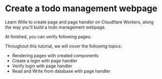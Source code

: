 # Create a todo management webpage

Learn Wille to create page and page handler on Cloudflare Workers, along the way you’ll build a todo management webpage.

At finished, you can verify following pages.

Throughout this tutorial, we will cover the following topics:

- Rendering pages with created components
- Create a login with page handler
- Verify login with page handler
- Read and Write from database with page handler
